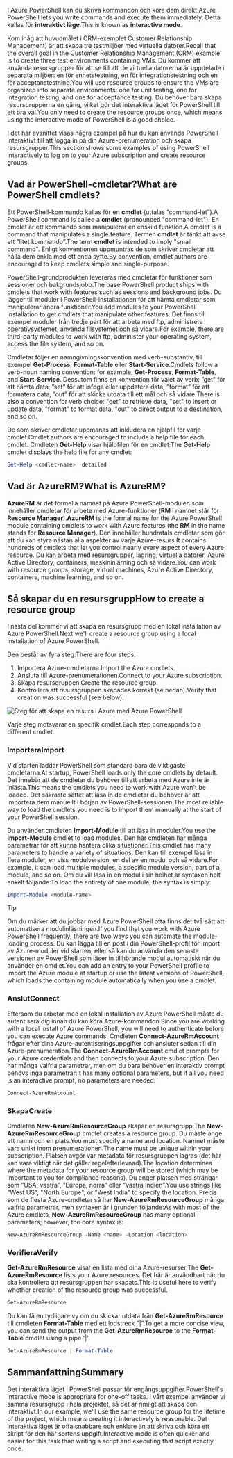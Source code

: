 <span data-ttu-id="05968-101">I Azure PowerShell kan du skriva kommandon och köra dem direkt.</span><span class="sxs-lookup"><span data-stu-id="05968-101">Azure PowerShell lets you write commands and execute them immediately.</span></span> <span data-ttu-id="05968-102">Detta kallas för **interaktivt läge**.</span><span class="sxs-lookup"><span data-stu-id="05968-102">This is known as **interactive mode**.</span></span>

<span data-ttu-id="05968-103">Kom ihåg att huvudmålet i CRM-exemplet Customer Relationship Management) är att skapa tre testmiljöer med virtuella datorer.</span><span class="sxs-lookup"><span data-stu-id="05968-103">Recall that the overall goal in the Customer Relationship Management (CRM) example is to create three test environments containing VMs.</span></span> <span data-ttu-id="05968-104">Du kommer att använda resursgrupper för att se till att de virtuella datorerna är uppdelade i separata miljöer: en för enhetstestning, en för integrationstestning och en för acceptanstestning.</span><span class="sxs-lookup"><span data-stu-id="05968-104">You will use resource groups to ensure the VMs are organized into separate environments: one for unit testing, one for integration testing, and one for acceptance testing.</span></span> <span data-ttu-id="05968-105">Du behöver bara skapa resursgrupperna en gång, vilket gör det interaktiva läget för PowerShell till ett bra val.</span><span class="sxs-lookup"><span data-stu-id="05968-105">You only need to create the resource groups once, which means using the interactive mode of PowerShell is a good choice.</span></span>

<span data-ttu-id="05968-106">I det här avsnittet visas några exempel på hur du kan använda PowerShell interaktivt till att logga in på din Azure-prenumeration och skapa resursgrupper.</span><span class="sxs-lookup"><span data-stu-id="05968-106">This section shows some examples of using PowerShell interactively to log on to your Azure subscription and create resource groups.</span></span>

## <a name="what-are-powershell-cmdlets"></a><span data-ttu-id="05968-107">Vad är PowerShell-cmdletar?</span><span class="sxs-lookup"><span data-stu-id="05968-107">What are PowerShell cmdlets?</span></span>
<span data-ttu-id="05968-108">Ett PowerShell-kommando kallas för en **cmdlet** (uttalas ”command-let”).</span><span class="sxs-lookup"><span data-stu-id="05968-108">A PowerShell command is called a **cmdlet** (pronounced "command-let").</span></span> <span data-ttu-id="05968-109">En cmdlet är ett kommando som manipulerar en enskild funktion.</span><span class="sxs-lookup"><span data-stu-id="05968-109">A cmdlet is a command that manipulates a single feature.</span></span> <span data-ttu-id="05968-110">Termen **cmdlet** är tänkt att avse ett ”litet kommando”.</span><span class="sxs-lookup"><span data-stu-id="05968-110">The term **cmdlet** is intended to imply "small command".</span></span> <span data-ttu-id="05968-111">Enligt konventionen uppmuntras de som skriver cmdletar att hålla dem enkla med ett enda syfte.</span><span class="sxs-lookup"><span data-stu-id="05968-111">By convention, cmdlet authors are encouraged to keep cmdlets simple and single-purpose.</span></span>

<span data-ttu-id="05968-112">PowerShell-grundprodukten levereras med cmdletar för funktioner som sessioner och bakgrundsjobb.</span><span class="sxs-lookup"><span data-stu-id="05968-112">The base PowerShell product ships with cmdlets that work with features such as sessions and background jobs.</span></span> <span data-ttu-id="05968-113">Du lägger till moduler i PowerShell-installationen för att hämta cmdletar som manipulerar andra funktioner.</span><span class="sxs-lookup"><span data-stu-id="05968-113">You add modules to your PowerShell installation to get cmdlets that manipulate other features.</span></span> <span data-ttu-id="05968-114">Det finns till exempel moduler från tredje part för att arbeta med ftp, administrera operativsystemet, använda filsystemet och så vidare.</span><span class="sxs-lookup"><span data-stu-id="05968-114">For example, there are third-party modules to work with ftp, administer your operating system, access the file system, and so on.</span></span>

<span data-ttu-id="05968-115">Cmdletar följer en namngivningskonvention med verb-substantiv, till exempel **Get-Process**, **Format-Table** eller **Start-Service**.</span><span class="sxs-lookup"><span data-stu-id="05968-115">Cmdlets follow a verb-noun naming convention; for example, **Get-Process**, **Format-Table**, and **Start-Service**.</span></span> <span data-ttu-id="05968-116">Dessutom finns en konvention för valet av verb: ”get” för att hämta data, ”set” för att infoga eller uppdatera data, ”format” för att formatera data, ”out” för att skicka utdata till ett mål och så vidare.</span><span class="sxs-lookup"><span data-stu-id="05968-116">There is also a convention for verb choice: "get" to retrieve data, "set" to insert or update data, "format" to format data, "out" to direct output to a destination, and so on.</span></span>

<span data-ttu-id="05968-117">De som skriver cmdletar uppmanas att inkludera en hjälpfil för varje cmdlet.</span><span class="sxs-lookup"><span data-stu-id="05968-117">Cmdlet authors are encouraged to include a help file for each cmdlet.</span></span> <span data-ttu-id="05968-118">Cmdleten **Get-Help** visar hjälpfilen för en cmdlet:</span><span class="sxs-lookup"><span data-stu-id="05968-118">The **Get-Help** cmdlet displays the help file for any cmdlet:</span></span>

```powershell
Get-Help <cmdlet-name> -detailed
```

## <a name="what-is-azurerm"></a><span data-ttu-id="05968-119">Vad är AzureRM?</span><span class="sxs-lookup"><span data-stu-id="05968-119">What is AzureRM?</span></span>
<span data-ttu-id="05968-120">**AzureRM** är det formella namnet på Azure PowerShell-modulen som innehåller cmdletar för arbete med Azure-funktioner (**RM** i namnet står för **Resource Manager**).</span><span class="sxs-lookup"><span data-stu-id="05968-120">**AzureRM** is the formal name for the Azure PowerShell module containing cmdlets to work with Azure features (the **RM** in the name stands for **Resource Manager**).</span></span> <span data-ttu-id="05968-121">Den innehåller hundratals cmdletar som gör att du kan styra nästan alla aspekter av varje Azure-resurs.</span><span class="sxs-lookup"><span data-stu-id="05968-121">It contains hundreds of cmdlets that let you control nearly every aspect of every Azure resource.</span></span> <span data-ttu-id="05968-122">Du kan arbeta med resursgrupper, lagring, virtuella datorer, Azure Active Directory, containers, maskininlärning och så vidare.</span><span class="sxs-lookup"><span data-stu-id="05968-122">You can work with resource groups, storage, virtual machines, Azure Active Directory, containers, machine learning, and so on.</span></span>

## <a name="how-to-create-a-resource-group"></a><span data-ttu-id="05968-123">Så skapar du en resursgrupp</span><span class="sxs-lookup"><span data-stu-id="05968-123">How to create a resource group</span></span>
<span data-ttu-id="05968-124">I nästa del kommer vi att skapa en resursgrupp med en lokal installation av Azure PowerShell.</span><span class="sxs-lookup"><span data-stu-id="05968-124">Next we'll create a resource group using a local installation of Azure PowerShell.</span></span> 

<span data-ttu-id="05968-125">Den består av fyra steg:</span><span class="sxs-lookup"><span data-stu-id="05968-125">There are four steps:</span></span> 
1. <span data-ttu-id="05968-126">Importera Azure-cmdletarna.</span><span class="sxs-lookup"><span data-stu-id="05968-126">Import the Azure cmdlets.</span></span>
1. <span data-ttu-id="05968-127">Ansluta till Azure-prenumerationen.</span><span class="sxs-lookup"><span data-stu-id="05968-127">Connect to your Azure subscription.</span></span>
1. <span data-ttu-id="05968-128">Skapa resursgruppen.</span><span class="sxs-lookup"><span data-stu-id="05968-128">Create the resource group.</span></span>
1. <span data-ttu-id="05968-129">Kontrollera att resursgruppen skapades korrekt (se nedan).</span><span class="sxs-lookup"><span data-stu-id="05968-129">Verify that creation was successful (see below).</span></span>

![Steg för att skapa en resurs i Azure med Azure PowerShell](../media-drafts/5-create-resource-overview.png)

<span data-ttu-id="05968-131">Varje steg motsvarar en specifik cmdlet.</span><span class="sxs-lookup"><span data-stu-id="05968-131">Each step corresponds to a different cmdlet.</span></span>

### <a name="import"></a><span data-ttu-id="05968-132">Importera</span><span class="sxs-lookup"><span data-stu-id="05968-132">Import</span></span>
<span data-ttu-id="05968-133">Vid starten laddar PowerShell som standard bara de viktigaste cmdletarna.</span><span class="sxs-lookup"><span data-stu-id="05968-133">At startup, PowerShell loads only the core cmdlets by default.</span></span> <span data-ttu-id="05968-134">Det innebär att de cmdletar du behöver till att arbeta med Azure inte är inlästa.</span><span class="sxs-lookup"><span data-stu-id="05968-134">This means the cmdlets you need to work with Azure won't be loaded.</span></span> <span data-ttu-id="05968-135">Det säkraste sättet att läsa in de cmdletar du behöver är att importera dem manuellt i början av PowerShell-sessionen.</span><span class="sxs-lookup"><span data-stu-id="05968-135">The most reliable way to load the cmdlets you need is to import them manually at the start of your PowerShell session.</span></span>

<span data-ttu-id="05968-136">Du använder cmdleten **Import-Module** till att läsa in moduler.</span><span class="sxs-lookup"><span data-stu-id="05968-136">You use the **Import-Module** cmdlet to load modules.</span></span> <span data-ttu-id="05968-137">Den här cmdleten har många parametrar för att kunna hantera olika situationer.</span><span class="sxs-lookup"><span data-stu-id="05968-137">This cmdlet has many parameters to handle a variety of situations.</span></span> <span data-ttu-id="05968-138">Den kan till exempel läsa in flera moduler, en viss modulversion, en del av en modul och så vidare.</span><span class="sxs-lookup"><span data-stu-id="05968-138">For example, it can load multiple modules, a specific module version, part of a module, and so on.</span></span> <span data-ttu-id="05968-139">Om du vill läsa in en modul i sin helhet är syntaxen helt enkelt följande:</span><span class="sxs-lookup"><span data-stu-id="05968-139">To load the entirety of one module, the syntax is simply:</span></span>

```powershell
Import-Module <module-name>
```

> [!TIP]
> <span data-ttu-id="05968-140">Om du märker att du jobbar med Azure PowerShell ofta finns det två sätt att automatisera modulinläsningen.</span><span class="sxs-lookup"><span data-stu-id="05968-140">If you find that you work with Azure PowerShell frequently, there are two ways you can automate the module-loading process.</span></span> <span data-ttu-id="05968-141">Du kan lägga till en post i din PowerShell-profil för import av Azure-moduler vid starten, eller så kan du använda den senaste versionen av PowerShell som läser in tillhörande modul automatiskt när du använder en cmdlet.</span><span class="sxs-lookup"><span data-stu-id="05968-141">You can add an entry to your PowerShell profile to import the Azure module at startup or use the latest versions of PowerShell, which loads the containing module automatically when you use a cmdlet.</span></span>

### <a name="connect"></a><span data-ttu-id="05968-142">Anslut</span><span class="sxs-lookup"><span data-stu-id="05968-142">Connect</span></span>
<span data-ttu-id="05968-143">Eftersom du arbetar med en lokal installation av Azure PowerShell måste du autentisera dig innan du kan köra Azure-kommandon.</span><span class="sxs-lookup"><span data-stu-id="05968-143">Since you are working with a local install of Azure PowerShell, you will need to authenticate before you can execute Azure commands.</span></span> <span data-ttu-id="05968-144">Cmdleten **Connect-AzureRmAccount** frågar efter dina Azure-autentiseringsuppgifter och ansluter sedan till din Azure-prenumeration.</span><span class="sxs-lookup"><span data-stu-id="05968-144">The **Connect-AzureRmAccount** cmdlet prompts for your Azure credentials and then connects to your Azure subscription.</span></span> <span data-ttu-id="05968-145">Den har många valfria parametrar, men om du bara behöver en interaktiv prompt behövs inga parametrar:</span><span class="sxs-lookup"><span data-stu-id="05968-145">It has many optional parameters, but if all you need is an interactive prompt, no parameters are needed:</span></span>

```powershell
Connect-AzureRmAccount
```

### <a name="create"></a><span data-ttu-id="05968-146">Skapa</span><span class="sxs-lookup"><span data-stu-id="05968-146">Create</span></span>
<span data-ttu-id="05968-147">Cmdleten **New-AzureRmResourceGroup** skapar en resursgrupp.</span><span class="sxs-lookup"><span data-stu-id="05968-147">The **New-AzureRmResourceGroup** cmdlet creates a resource group.</span></span> <span data-ttu-id="05968-148">Du måste ange ett namn och en plats.</span><span class="sxs-lookup"><span data-stu-id="05968-148">You must specify a name and location.</span></span> <span data-ttu-id="05968-149">Namnet måste vara unikt inom prenumerationen.</span><span class="sxs-lookup"><span data-stu-id="05968-149">The name must be unique within your subscription.</span></span> <span data-ttu-id="05968-150">Platsen avgör var metadata för resursgruppen lagras (det här kan vara viktigt när det gäller regelefterlevnad).</span><span class="sxs-lookup"><span data-stu-id="05968-150">The location determines where the metadata for your resource group will be stored (which may be important to you for compliance reasons).</span></span> <span data-ttu-id="05968-151">Du anger platsen med strängar som ”USA, västra”, ”Europa, norra” eller ”västra Indien”.</span><span class="sxs-lookup"><span data-stu-id="05968-151">You use strings like "West US", "North Europe", or "West India" to specify the location.</span></span> <span data-ttu-id="05968-152">Precis som de flesta Azure-cmdletar så har **New-AzureRmResourceGroup** många valfria parametrar, men syntaxen är i grunden följande:</span><span class="sxs-lookup"><span data-stu-id="05968-152">As with most of the Azure cmdlets, **New-AzureRmResourceGroup** has many optional parameters; however, the core syntax is:</span></span>

```powershell
New-AzureRmResourceGroup -Name <name> -Location <location>
```

### <a name="verify"></a><span data-ttu-id="05968-153">Verifiera</span><span class="sxs-lookup"><span data-stu-id="05968-153">Verify</span></span>
<span data-ttu-id="05968-154">**Get-AzureRmResource** visar en lista med dina Azure-resurser.</span><span class="sxs-lookup"><span data-stu-id="05968-154">The **Get-AzureRmResource** lists your Azure resources.</span></span> <span data-ttu-id="05968-155">Det här är användbart när du ska kontrollera att resursgruppen har skapats.</span><span class="sxs-lookup"><span data-stu-id="05968-155">This is useful here to verify whether creation of the resource group was successful.</span></span>

```powershell
Get-AzureRmResource
```

<span data-ttu-id="05968-156">Du kan få en tydligare vy om du skickar utdata från **Get-AzureRmResource** till cmdleten **Format-Table** med ett lodstreck ”|”.</span><span class="sxs-lookup"><span data-stu-id="05968-156">To get a more concise view, you can send the output from the **Get-AzureRmResource** to the **Format-Table** cmdlet using a pipe '|'.</span></span>

```powershell
Get-AzureRmResource | Format-Table
```

## <a name="summary"></a><span data-ttu-id="05968-157">Sammanfattning</span><span class="sxs-lookup"><span data-stu-id="05968-157">Summary</span></span>
<span data-ttu-id="05968-158">Det interaktiva läget i PowerShell passar för engångsuppgifter.</span><span class="sxs-lookup"><span data-stu-id="05968-158">PowerShell's interactive mode is appropriate for one-off tasks.</span></span> <span data-ttu-id="05968-159">I vårt exempel använder vi samma resursgrupp i hela projektet, så det är rimligt att skapa den interaktivt.</span><span class="sxs-lookup"><span data-stu-id="05968-159">In our example, we'll use the same resource group for the lifetime of the project, which means creating it interactively is reasonable.</span></span> <span data-ttu-id="05968-160">Det interaktiva läget är ofta snabbare och enklare än att skriva och köra ett skript för den här sortens uppgift.</span><span class="sxs-lookup"><span data-stu-id="05968-160">Interactive mode is often quicker and easier for this task than writing a script and executing that script exactly once.</span></span>